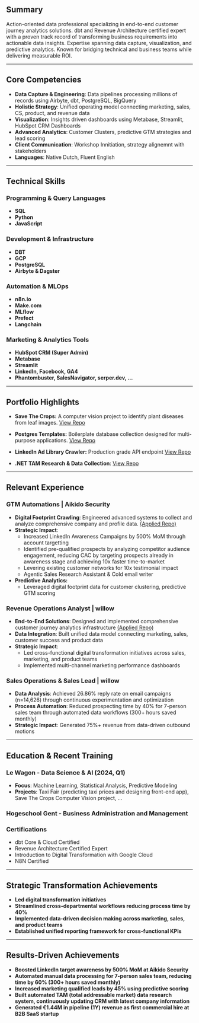 
## Summary
Action-oriented data professional specializing in end-to-end customer journey analytics solutions. dbt and Revenue Architecture certified expert with a proven track record of transforming business requirements into actionable data insights. Expertise spanning data capture, visualization, and predictive analytics. Known for bridging technical and business teams while delivering measurable ROI.

---

## Core Competencies
- **Data Capture & Engineering**: Data pipelines processing millions of records using Airbyte, dbt, PostgreSQL, BigQuery
- **Holistic Strategy**: Unified operating model connecting marketing, sales, CS, product, and revenue data
- **Visualization**: Insights driven dashboards using Metabase, Streamlit, HubSpot CRM Dashboards
- **Advanced Analytics**: Customer Clusters, predictive GTM strategies and lead scoring
- **Client Communication**: Workshop Innitiation, strategy alignemnt with stakeholders
- **Languages**: Native Dutch, Fluent English

---

## Technical Skills

### Programming & Query Languages
- **SQL**
- **Python**
- **JavaScript**

### Development & Infrastructure
- **DBT**
- **GCP**
- **PostgreSQL**
- **Airbyte & Dagster**

### Automation & MLOps
- **n8n.io**
- **Make.com**
- **MLflow**
- **Prefect**
- **Langchain**


### Marketing & Analytics Tools
- **HubSpot CRM (Super Admin)**
- **Metabase**
- **Streamlit**
- **LinkedIn, Facebook, GA4**
- **Phantombuster, SalesNavigator, serper.dev, ...**


---

## Portfolio Highlights

- **Save The Crops:** A computer vision project to identify plant diseases from leaf images. [View Repo](https://github.com/wukimidaire/save_the_crops_front)
  
- **Postgres Templates:** Boilerplate database collection designed for multi-purpose applications. [View Repo](https://github.com/wukimidaire/postgres_table_templates)

- **LinkedIn Ad Library Crawler:** Production grade API endpoint [View Repo](https://github.com/wukimidaire/linkedin_ads_scraper)

- **.NET TAM Research & Data Collection**: [View Repo](https://github.com/wukimidaire/BelgianNETAnalysis)

---

## Relevant Experience

### GTM Automations | Aikido Security
- **Digital Footprint Crawling**: Engineered advanced systems to collect and analyze comprehensive company and profile data. [(Applied Repo)](https://github.com/wukimidaire/postgres_table_templates)
- **Strategic Impact**:
  - Increased LinkedIn Awareness Campaigns by 500% MoM through account targetting
  - Identified pre-qualified prospects by analyzing competitor audience engagement, reducing CAC by targeting prospects already in awareness stage and achieving 10x faster time-to-market
  - Levering existing customer networks for 10x testimonial impact
  - Agentic Sales Research Assistant & Cold email writer
- **Predictive Analytics:**
  - Leveraged digital footprint data for customer clustering, predictive GTM scoring

### Revenue Operations Analyst | willow
- **End-to-End Solutions**: Designed and implemented comprehensive customer journey analytics infrastructure [(Applied Repo)](https://github.com/wukimidaire/postgres_table_templates)
- **Data Integration**: Built unified data model connecting marketing, sales, customer success and product data
- **Strategic Impact**:
  - Led cross-functional digital transformation initiatives across sales, marketing, and product teams
  - Implemented multi-channel marketing performance dashboards

### Sales Operations & Sales Lead | willow
- **Data Analysis**: Achieved 26.86% reply rate on email campaigns (n=14,626) through continuous experimentation and optimization
- **Process Automation**: Reduced prospecting time by 40% for 7-person sales team through automated data workflows (300+ hours saved monthly)
- **Strategic Impact**: Generated 75%+ revenue from data-driven outbound motions

---

## Education & Recent Training

### Le Wagon - Data Science & AI (2024, Q1)
- **Focus**: Machine Learning, Statistical Analysis, Predictive Modeling
- **Projects**: Taxi Fair (predicting taxi prices and designing front-end app), Save The Crops Computer Vision project, ...

### Hogeschool Gent - Business Administration and Management

### Certifications
  - dbt Core & Cloud Certified
  - Revenue Architecture Certified Expert
  - Introduction to Digital Transformation with Google Cloud
  - N8N Certified

---

## Strategic Transformation Achievements

- **Led digital transformation initiatives**
- **Streamlined cross-departmental workflows reducing process time by 40%**
- **Implemented data-driven decision making across marketing, sales, and product teams**
- **Established unified reporting framework for cross-functional KPIs**

---

## Results-Driven Achievements

- **Boosted LinkedIn target awareness by 500% MoM at Aikido Security**
- **Automated manual data processing for 7-person sales team, reducing time by 60% (300+ hours saved monthly)**
- **Increased marketing qualified leads by 45% using predictive scoring**
- **Built automated TAM (total addressable market) data research system, continuously updating CRM with latest company information**
- **Generated €1.44M in pipeline (1Y) revenue as first commercial hire at B2B SaaS startup**
